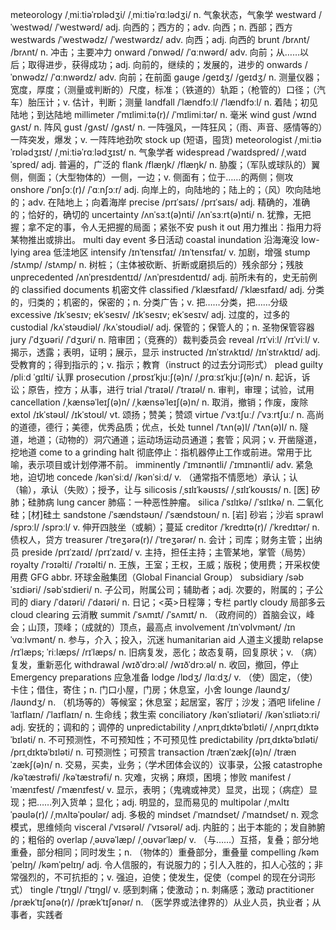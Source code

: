 meteorology /ˌmiːtiəˈrɒlədʒi/ /ˌmiːtiəˈrɑːlədʒi/ n. 气象状态，气象学
westward /ˈwestwəd/ /ˈwestwərd/ adj. 向西的；西方的；adv. 向西；n. 西部；西方
westwards /ˈwestwədz/ /ˈwestwərdz/ adv. 向西；adj. 向西的
brunt /brʌnt/ /brʌnt/ n. 冲击；主要冲力
onward /ˈɒnwəd/ /ˈɑːnwərd/ adv. 向前；从……以后；取得进步，获得成功；adj. 向前的，继续的；发展的，进步的
onwards /ˈɒnwədz/ /ˈɑːnwərdz/ adv. 向前；在前面
gauge /ɡeɪdʒ/ /ɡeɪdʒ/ n. 测量仪器；宽度，厚度；（测量或判断的）尺度，标准；（铁道的）轨距；（枪管的）口径；（汽车）胎压计；v. 估计，判断；测量
landfall /ˈlændfɔːl/ /ˈlændfɔːl/ n. 着陆；初见陆地；到达陆地
millimeter /ˈmɪlimiːtə(r)/ /ˈmɪlimiːtər/ n. 毫米
wind gust /wɪnd ɡʌst/ n. 阵风
gust /ɡʌst/ /ɡʌst/ n. 一阵强风，一阵狂风；（雨、声音、感情等的）一阵突发，爆发；v. 一阵阵地劲吹
stock up (短语，囤货)
meteorologist /ˌmiːtiəˈrɒlədʒɪst/ /ˌmiːtiəˈrɑːlədʒɪst/ n. 气象学者
widespread /ˈwaɪdspred/ /ˌwaɪdˈspred/ adj. 普遍的，广泛的
flank /flæŋk/ /flæŋk/ n. 胁腹；（军队或球队的）翼侧，侧面；（大型物体的）一侧，一边；v. 侧面有；位于……的两侧；侧攻
onshore /ˈɒnʃɔː(r)/ /ˈɑːnʃɔːr/ adj. 向岸上的，向陆地的；陆上的；（风）吹向陆地的；adv. 在陆地上；向着海岸
precise /prɪˈsaɪs/ /prɪˈsaɪs/ adj. 精确的，准确的；恰好的，确切的
uncertainty /ʌnˈsɜːt(ə)nti/ /ʌnˈsɜːrt(ə)nti/ n. 犹豫，无把握；拿不定的事，令人无把握的局面；紧张不安
push it out 用力推出：指用力将某物推出或排出。
multi day event 多日活动
coastal inundation 沿海淹没
low-lying area 低洼地区
intensify /ɪnˈtensɪfaɪ/ /ɪnˈtensɪfaɪ/ v. 加剧，增强
stump /stʌmp/ /stʌmp/ n. 树桩；（主体被砍断、折断或磨损后的）残余部分；残肢
unprecedented /ʌnˈpresɪdentɪd/ /ʌnˈpresɪdentɪd/ adj. 前所未有的，史无前例的
classified documents 机密文件
classified /ˈklæsɪfaɪd/ /ˈklæsɪfaɪd/ adj. 分类的，归类的；机密的，保密的；n. 分类广告；v. 把……分类，把……分级
excessive /ɪkˈsesɪv; ekˈsesɪv/ /ɪkˈsesɪv; ekˈsesɪv/ adj. 过度的，过多的
custodial /kʌˈstəʊdiəl/ /kʌˈstoʊdiəl/ adj. 保管的；保管人的；n. 圣物保管容器
jury /ˈdʒʊəri/ /ˈdʒʊri/ n. 陪审团；（竞赛的）裁判委员会
reveal /rɪˈviːl/ /rɪˈviːl/ v. 揭示，透露；表明，证明；展示，显示
instructed /ɪnˈstrʌktɪd/ /ɪnˈstrʌktɪd/ adj. 受教育的；得到指示的；v. 指示；教育（instruct 的过去分词形式）
plead guilty /pliːd ˈɡɪlti/ 认罪
prosecution /ˌprɒsɪˈkjuːʃ(ə)n/ /ˌprɑːsɪˈkjuːʃ(ə)n/ n. 起诉，诉讼；原告，控方；从事，进行
trial /ˈtraɪəl/ /ˈtraɪəl/ n. 审判，审理；试验，试用
cancellation /ˌkænsəˈleɪʃ(ə)n/ /ˌkænsəˈleɪʃ(ə)n/ n. 取消，撤销；作废，废除
extol /ɪkˈstəʊl/ /ɪkˈstoʊl/ vt. 颂扬；赞美；赞颂
virtue /ˈvɜːtʃuː/ /ˈvɜːrtʃuː/ n. 高尚的道德，德行；美德，优秀品质；优点，长处
tunnel /ˈtʌn(ə)l/ /ˈtʌn(ə)l/ n. 隧道，地道；（动物的）洞穴通道；运动场运动员通道；套管；风洞；v. 开凿隧道，挖地道
come to a grinding halt 彻底停止：指机器停止工作或前进。常用于比喻，表示项目或计划停滞不前。
imminently /ˈɪmɪnəntli/ /ˈɪmɪnəntli/ adv. 紧急地，迫切地
concede /kənˈsiːd/ /kənˈsiːd/ v. （通常指不情愿地）承认；认（输），承认（失败）；授予，让与
silicosis /ˌsɪlɪˈkəʊsɪs/ /ˌsɪlɪˈkoʊsɪs/ n. [医] 矽肺；硅肺病
lung cancer 肺癌：一种恶性肿瘤。
silica /ˈsɪlɪkə/ /ˈsɪlɪkə/ n. 二氧化硅；[材]硅土
sandstone /ˈsændstəʊn/ /ˈsændstoʊn/ n. [岩] 砂岩；沙岩
sprawl /sprɔːl/ /sprɔːl/ v. 伸开四肢坐（或躺）；蔓延
creditor /ˈkredɪtə(r)/ /ˈkredɪtər/ n. 债权人，贷方
treasurer /ˈtreʒərə(r)/ /ˈtreʒərər/ n. 会计；司库；财务主管；出纳员
preside /prɪˈzaɪd/ /prɪˈzaɪd/ v. 主持，担任主持；主管某地，掌管（局势）
royalty /ˈrɔɪəlti/ /ˈrɔɪəlti/ n. 王族，王室；王权，王威；版税；使用费；开采权使用费
GFG abbr. 环球金融集团（Global Financial Group）
subsidiary /səbˈsɪdiəri/ /səbˈsɪdieri/ n. 子公司，附属公司；辅助者；adj. 次要的，附属的；子公司的
diary /ˈdaɪəri/ /ˈdaɪəri/ n. 日记；<英>日程簿；专栏
partly cloudy 局部多云
cloud clearing 云消散
summit /ˈsʌmɪt/ /ˈsʌmɪt/ n. （政府间的）首脑会议，峰会；山顶，顶峰；（成就的）顶点，最高点
involvement /ɪnˈvɒlvmənt/ /ɪnˈvɑːlvmənt/ n. 参与，介入；投入，沉迷
humanitarian aid 人道主义援助
relapse /rɪˈlæps; ˈriːlæps/ /rɪˈlæps/ n. 旧病复发，恶化；故态复萌，回复原状；v. （病）复发，重新恶化
withdrawal /wɪðˈdrɔːəl/ /wɪðˈdrɔːəl/ n. 收回，撤回，停止
Emergency preparations 应急准备
lodge /lɒdʒ/ /lɑːdʒ/ v. （使）固定，（使）卡住；借住，寄住；n. 门口小屋，门房；休息室，小舍
lounge /laʊndʒ/ /laʊndʒ/ n. （机场等的）等候室；休息室；起居室，客厅；沙发；酒吧
lifeline /ˈlaɪflaɪn/ /ˈlaɪflaɪn/ n. 生命线；救生索
conciliatory /kənˈsɪliətəri/ /kənˈsɪliətɔːri/ adj. 安抚的；调和的；调停的
unpredictability /ˌʌnprɪˌdɪktəˈbɪləti/ /ˌʌnprɪˌdɪktəˈbɪləti/ n. 不可预测性，不可预知性；不可预见性
predictability /prɪˌdɪktəˈbɪləti/ /prɪˌdɪktəˈbɪləti/ n. 可预测性；可预言
transaction /trænˈzækʃ(ə)n/ /trænˈzækʃ(ə)n/ n. 交易，买卖，业务；（学术团体会议的）议事录，公报
catastrophe /kəˈtæstrəfi/ /kəˈtæstrəfi/ n. 灾难，灾祸；麻烦，困境；惨败
manifest /ˈmænɪfest/ /ˈmænɪfest/ v. 显示，表明；（鬼魂或神灵）显灵，出现；（病症）显现；把……列入货单；显化；adj. 明显的，显而易见的
multipolar /ˌmʌltɪˈpəʊlə(r)/ /ˌmʌltəˈpoʊlər/ adj. 多极的
mindset /ˈmaɪndset/ /ˈmaɪndset/ n. 观念模式，思维倾向
visceral /ˈvɪsərəl/ /ˈvɪsərəl/ adj. 内脏的；出于本能的；发自肺腑的；粗俗的
overlap /ˌəʊvəˈlæp/ /ˌoʊvərˈlæp/ v. （与……）互搭，复叠；部分地重叠，部分相同；同时发生；n. （物体的）重叠部分，重叠量
compelling /kəmˈpelɪŋ/ /kəmˈpelɪŋ/ adj. 令人信服的，有说服力的；引人入胜的，扣人心弦的；非常强烈的，不可抗拒的；v. 强迫，迫使；使发生，促使（compel 的现在分词形式）
tingle /ˈtɪŋɡl/ /ˈtɪŋɡl/ v. 感到刺痛；使激动；n. 刺痛感；激动
practitioner /prækˈtɪʃənə(r)/ /prækˈtɪʃənər/ n. （医学界或法律界的）从业人员，执业者；从事者，实践者
